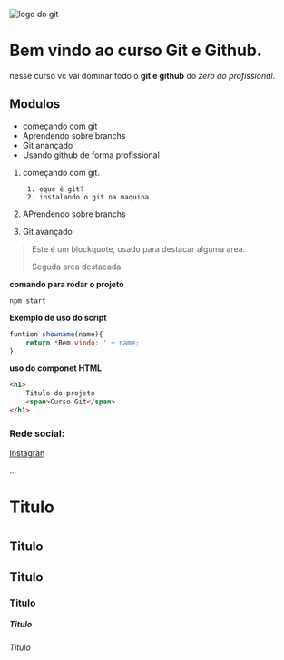![logo do git](URL)

# Bem vindo ao curso Git e Github.
nesse curso vc vai dominar todo o **git e github** do _zero ao profissional_.

## Modulos
* começando com git
* Aprendendo sobre branchs
* Git anançado
* Usando github de forma profissional

1. começando com git.

        1. oque é git?
        2. instalando o git na maquina
2. APrendendo sobre branchs
3. Git avançado

>Este é um blockquote, usado para destacar alguma area.
>
>Seguda area destacada

**comando para rodar o projeto**
```
npm start
```

**Exemplo de uso do script**
```js
funtion showname(name){
    return *Bem vindo: ' + name;
}
```

**uso do componet HTML**
```html
<h1>
    Titulo do projeto
    <span>Curso Git</span>
</h1>
```

### Rede social:
[Instagran](URL)

...
# Titulo <h1>
## Titulo <h2>
## Titulo <h3>
### Titulo <h4>
##### Titulo <h5>
###### Titulo <h6>
